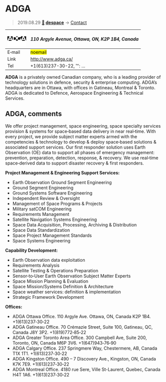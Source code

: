 # ADGA
> 2019.08.29 **[🚀](../index/index.md) [despace](index.md)** → [Contact](contact.md)

|[![](f/contact/a/adga_logo1_thumb.jpg)](f/contact/a/adga_logo1.png)|*110 Argyle Avenue, Ottawa, ON, K2P 1B4, Canada*|
|:--|:--|
|E‑mail| <mark>noemail</mark> |
|Link| <http://www.adga.ca/> |
|Tel| +1(613)237-30-22, ℻: … |

**ADGA** is a privately owned Canadian company, who is a leading provider of technology solutions in defence, security & enterprise computing. ADGA’s headquarters are in Ottawa, with offices in Gatineau, Montreal & Toronto. ADGA is dedicated to Defence, Aerospace Engineering & Technical Services.


<p style="page-break-after:always"> </p>

## ADGA, comments
We offer project management, space engineering, space specialty services provision & systems for space‑based data delivery in near real‑time. With every project, we provide subject matter experts armed with the competencies & technology to develop & deploy space‑based solutions & associated support services. Our first responder solution uses Earth Observation (OE) data to support all phases of emergency management: prevention, preparation, detection, response, & recovery. We use real‑time space‑derived data to support disaster recovery & first responders.

**Project Management & Engineering Support Services:**

   - Earth Observation Ground Segment Engineering
   - Ground Segment Engineering
   - Ground Systems Software Engineering
   - Independent Review & Oversight
   - Management of Space Programs & Projects
   - Military satCOM Engineering
   - Requirements Management
   - Satellite Navigation Systems Engineering
   - Space Data Acquisition, Processing, Archiving & Distribution
   - Space Data Standardization
   - Space Project Management Standards
   - Space Systems Engineering

**Capability Development:**

   - Earth Observation data exploitation
   - Requirements Analysis
   - Satellite Testing & Operations Preparation
   - Sensor‑to‑User Earth Observation Subject Matter Experts
   - Space Mission Planning & Evaluation
   - Space Mission/Systems Definition & Architecture
   - Space weather services: definition & implementation
   - Strategic Framework Development

**Offices:**

   - ADGA Ottawa Office. 110 Argyle Ave. Ottawa, ON, Canada K2P 1B4. +1(613)237‑30‑22
   - ADGA Gatineau Office. 70 Crémazie Street, Suite 100, Gatineau, QC, Canada J8Y 3P2. +1(819)772‑85‑22
   - ADGA Greater Toronto Area Office. 300 Campbell Ave, Suite 200, Toronto, ON, Canada M6P 3V6. +1(647)943‑76‑90
   - ADGA Calgary Office. 237 Springmere Way, Chestermere, AB, Canada T1X 1T1. +1(613)237‑30‑22
   - ADGA Kingston Office. 490 – 7 Discovery Ave., Kingston, ON, Canada K7K 7E9. +1(613)237‑30‑22
   - ADGA Montreal Office. 4180 rue Sere, Ville St-Laurent, Quebec, Canada H4T 1A6. +1(613)237‑30‑22
